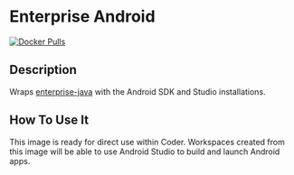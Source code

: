 # Enterprise Android

[![Docker Pulls](https://img.shields.io/docker/pulls/codercom/enterprise-android?label=codercom%2Fenterprise-android)](https://hub.docker.com/r/codercom/enterprise-android)

## Description

Wraps [enterprise-java](../java/README.md) with the Android SDK and Studio
installations.

## How To Use It

This image is ready for direct use within Coder. Workspaces created from this
image will be able to use Android Studio to build and launch Android apps.
